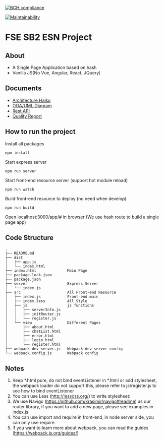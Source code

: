 [![BCH compliance](https://bettercodehub.com/edge/badge/cmusv-fse/f19-ESN-SB2?branch=master&token=ec3c9a3d44156002dd5e4debeec0dbbf05bebdbb)](https://bettercodehub.com/)

[![Maintainability](https://api.codeclimate.com/v1/badges/dac6b348ac82979bd235/maintainability)](https://codeclimate.com/repos/5d9be414914c0a01790082c9/maintainability)

# FSE SB2 ESN Project
## About
* A Single Page Application based on hash
* Vanilla JS(No Vue, Angular, React, JQuery)

## Documents
* [Architecture Haiku](https://drive.google.com/open?id=1XvmNesWl7x0G3_e_yFWfrFfvacbbHwhM)
* [OOA/UML Diagram](https://drive.google.com/drive/folders/1JonuDBP1Gf3wSTkMVeVivOKOA34FsPI0?usp=sharing)
* [Rest API](https://documenter.getpostman.com/view/3161844/SVn2PbnT?version=latest) 
* [Quality Report](https://docs.google.com/spreadsheets/d/10x1RHufcKx3DV2VFiztSRqnD0doYwRJ4EzPV5T2iI8Q/edit?usp=sharing)

## How to run the project
Install all packages
```
npm install
```
Start express server
```
npm run server
```
Start front-end resource server (support hot module reload)
```
npm run watch
```
Build front-end resource to deploy (no need when develop)
```
npm run build
```
Open localhost:3000/app/# in browser (We use hash route to build a single page app)

## Code Structure
```
.
├── README.md
├── dist
│   ├── app.js
│   └── index.html
├── index.html              Main Page
├── package-lock.json
├── package.json
├── server                  Express Server
│   └── index.js
├── src                     All Front-end Resource
│   ├── index.js            Front-end main 
│   ├── index.less          All Style
│   ├── js                  js functions
│   │   ├── serverInfo.js
│   │   ├── initRouter.js
│   │   └── register.js
│   └── view                Different Pages
│       ├── about.html
│       ├── chatList.html
│       ├── error.html
│       ├── login.html
│       └── register.html
├── webpack-dev-server.js   Webpack dev server config
└── webpack.config.js       Webpack config
```

## Notes
1. Keep *.html pure, do not bind eventListener in *.html or add stylesheet, the webpack loader do not support this, please refer to js/register.js to see how to bind eventListener
2. You can use Less (http://lesscss.org/) to write stylesheet:
3. We use Navigo (https://github.com/krasimir/navigo#readme) as our router library, if you want to add a new page, please see examples in index.js
4. You can use import and require in front-end, in node server side, you can only use require.
5. If you want to learn more about webpack, you can read the guides (https://webpack.js.org/guides/)
